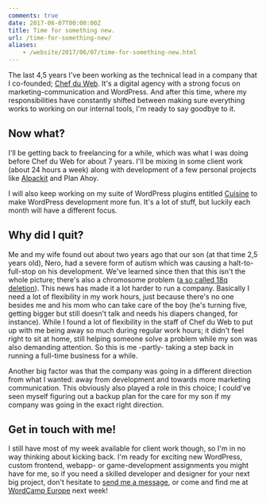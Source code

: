 ```yaml
---
comments: true
date: 2017-06-07T00:00:00Z
title: Time for something new.
url: /time-for-something-new/
aliases:
    - /website/2017/06/07/time-for-something-new.html
---
```


The last 4,5 years I've been working as the technical lead in a company that I co-founded; [Chef du Web](https://www.chefduweb.nl). It's a digital agency with a strong focus on marketing-communication and WordPress. And after this time, where my responsibilities have constantly shifted between making sure everything works to working on our internal tools, I'm ready to say goodbye to it.

## Now what?
I'll be getting back to freelancing for a while, which was what I was doing before Chef du Web for about 7 years. I'll be mixing in some client work (about 24 hours a week) along with development of a few personal projects like [Alpackit](https://alpack.it) and Plan Ahoy. 

I will also keep working on my suite of WordPress plugins entitled [Cuisine](http://docs.get-cuisine.cooking) to make WordPress development more fun. It's a lot of stuff, but luckily each month will have a different focus.

## Why did I quit?
Me and my wife found out about two years ago that our son (at that time 2,5 years old), Nero, had a severe form of autism which was causing a halt-to-full-stop on his development. We've learned since then that this isn't the whole picture; there's also a chromosome problem ([a so called 18q deletion](https://ghr.nlm.nih.gov/condition/distal-18q-deletion-syndrome)). This news has made it a lot harder to run a company. Basically I need a lot of flexibility in my work hours, just because there's no one besides me and his mom who can take care of the boy (he's turning five, getting bigger but still doesn't talk and needs his diapers changed, for instance). While I found a lot of flexibility in the staff of Chef du Web to put up with me being away so much during regular work hours; it didn't feel right to sit at home, still helping someone solve a problem while my son was also demanding attention. So this is me -partly- taking a step back in running a full-time business for a while.

Another big factor was that the company was going in a different direction from what I wanted: away from development and towards more marketing communication. This obviously also played a role in this choice; I could've seen myself figuring out a backup plan for the care for my son if my company was going in the exact right direction. 


## Get in touch with me!
I still have most of my week available for client work though, so I'm in no way thinking about kicking back. I'm ready for exciting new WordPress, custom frontend, webapp- or game-development assignments you might have for me, so if you need a skilled developer and designer for your next big project, don't hesitate to [send me a message](mailto:hi@lucp.nl), or come and find me at [WordCamp Europe](https://2017.europe.wordcamp.org/) next week!